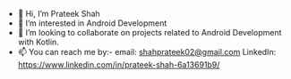 - 👋 Hi, I’m Prateek Shah
- 👀 I’m interested in Android Development
- 💞️ I’m looking to collaborate on projects related to Android Development with Kotlin.
- 📫 You can reach me by:-
      email: shahprateek02@gmail.com
      LinkedIn: https://www.linkedin.com/in/prateek-shah-6a13691b9/

<!---
Prateek027-S/Prateek027-S is a ✨ special ✨ repository because its `README.md` (this file) appears on your GitHub profile.
You can click the Preview link to take a look at your changes.
--->
